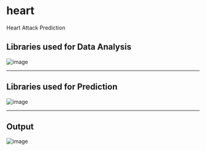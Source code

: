 # heart
Heart Attack Prediction
## Libraries used for Data Analysis
![image](https://user-images.githubusercontent.com/56694590/120890965-991e8000-c623-11eb-8539-9508a2bafa5f.png)
_________________________________________________________________________________________________________________
## Libraries used for Prediction
![image](https://user-images.githubusercontent.com/56694590/120890977-adfb1380-c623-11eb-92e2-12d71bedd0b3.png)
_________________________________________________________________________________________________________________
## Output
![image](https://user-images.githubusercontent.com/56694590/120890941-7a1fee00-c623-11eb-80f0-6d82328b0028.png)
